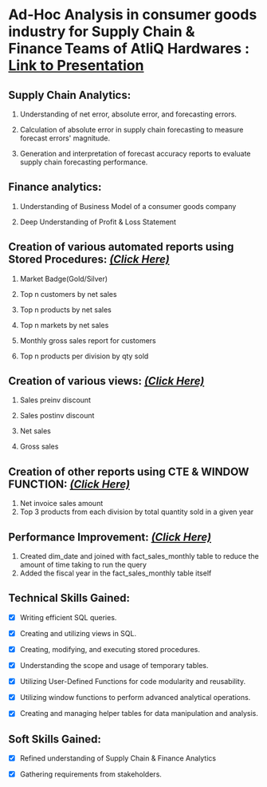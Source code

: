 # Ad-Hoc Analysis in consumer goods industry for Supply Chain & Finance Teams of AtliQ Hardwares : [Link to Presentation](https://codebasics.io/challenge/codebasics-resume-project-challenge)


## Supply Chain Analytics: 

1. Understanding of net error, absolute error, and forecasting errors. 

2. Calculation of absolute error in supply chain forecasting to measure forecast errors' magnitude. 

3. Generation and interpretation of forecast accuracy reports to evaluate supply chain forecasting performance. 

## Finance analytics:

1. Understanding of Business Model of a consumer goods company

2. Deep Understanding of Profit & Loss Statement


## Creation of various automated reports using Stored Procedures: [_(Click Here)_](https://github.com/chandreshkhuntia/Ad-Hoc-Analysis-in-consumer-goods-industry-for-Supply-Chain-Finance-Teams/blob/main/Stored%20Procedures.sql)

1. Market Badge(Gold/Silver)

2. Top n customers by net sales

3. Top n products by net sales

4. Top n markets by net sales

5. Monthly gross sales report for customers

6. Top n products per division by qty sold


## Creation of various views: [_(Click Here)_](https://github.com/chandreshkhuntia/Ad-Hoc-Analysis-in-consumer-goods-industry-for-Supply-Chain-Finance-Teams/blob/main/User%20Defined%20Functions.sql)

1. Sales preinv discount
   
2. Sales postinv discount
   
3. Net sales
   
4. Gross sales


## Creation of other reports using CTE & WINDOW FUNCTION: [_(Click Here)_](https://github.com/chandreshkhuntia/Ad-Hoc-Analysis-in-consumer-goods-industry-for-Supply-Chain-Finance-Teams/blob/main/cte%20%26%20window%20function.sql)
1. Net invoice sales amount
2. Top 3 products from each division by total quantity sold in a given year


## Performance Improvement: [_(Click Here)_](https://github.com/chandreshkhuntia/Ad-Hoc-Analysis-in-consumer-goods-industry-for-Supply-Chain-Finance-Teams/blob/main/Performance%20Improvement.sql)
1. Created dim_date and joined with fact_sales_monthly table to reduce the amount of time taking to run the query
2. Added the fiscal year in the fact_sales_monthly table itself
   

## Technical Skills Gained: 

- [x] Writing efficient SQL queries. 

- [x] Creating and utilizing views in SQL. 

- [x] Creating, modifying, and executing stored procedures. 

- [x] Understanding the scope and usage of temporary tables. 

- [x] Utilizing User-Defined Functions for code modularity and reusability. 

- [x] Utilizing window functions to perform advanced analytical operations. 

- [x] Creating and managing helper tables for data manipulation and analysis. 

## Soft Skills Gained: 

- [x] Refined understanding of Supply Chain & Finance Analytics 

- [x] Gathering requirements from stakeholders. 

